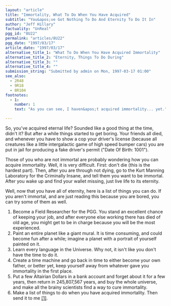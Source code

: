 ```yaml
---
layout: "article"
title: "Immortality, What To Do When You Have Acquired"
subtitle: "You&apos;ve Got Nothing To Do And Eternity To Do It In"
author: "Jeff Hillary"
factuality: "UnReal"
pgg_id: "8U22"
permalink: "articles/8U22"
pgg_date: "1997/03/17"
article_date: "1997/03/17"
alternative_title_1: "What To Do When You Have Acquired Immortality"
alternative_title_2: "Eternity, Things To Do During"
alternative_title_3: ""
alternative_title_4: ""
submission_string: "Submitted by admin on Mon, 1997-03-17 01:00"
see_also:
  - 2R48
  - 9R18
  - 8R104
footnotes: 
  - 1:
    number: 1
    text: "As you can see, I haven&apos;t acquired immortality... yet."

---
```

<div>
<p>So, you've acquired eternal life? Sounded like a good thing at the time, didn't it? But after a while things started to get boring. Your friends all died, and whenever you have to show a cop your driver's license (because all creatures like a little intergalactic game of high speed bumper cars) you are put in jail for producing a fake driver's permit ("Date Of Birth: 1001").</p>
<p>Those of you who are not immortal are probably wondering how you can acquire immortality. Well, it is very difficult. First: don't die (this is the hardest part). Then, after you are through not dying, go to the Kurt Manning Laboratory for the Criminally Insane, and tell them you want to be immortal. After you wake up and find your wallet missing, just live life to its eternity.</p>
<p>Well, now that you have all of eternity, here is a list of things you can do. If you aren't immortal, and are just reading this because you are bored, you can try some of them as well.</p>
<ol>
<li value="1">Become a Field Researcher for the PGG. You stand an excellent chance of keeping your job, and after everyone else working there has died of old age, you might get to be in charge because you will be the most experienced.</li>
<li value="2">Paint an entire planet like a giant mural. It is time consuming, and could become fun after a while; imagine a planet with a portrait of yourself painted on it.</li>
<li value="3">Learn every language in the Universe. Why not, it isn't like you don't have the time to do it.</li>
<li value="4">Create a time machine and go back in time to either become your own father, or better yet, keep yourself away from whatever gave you immortality in the first place.</li>
<li value="5">Put a few Altairian Dollars in a bank account and forget about it for a few years, then return in 245,807,567 years, and buy the whole universe, and make all the brainy scientists find a way to cure immortality.</li>
<li value="6">Make a list of things to do when you have acquired immortality. Then send it to me <a href="#footnote-body.1" name="footnote-link.1" class="footnote-link">[1]</a>.</li>
</ol>
</div>
